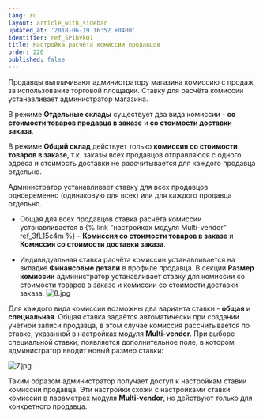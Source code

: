 ```yaml
---
lang: ru
layout: article_with_sidebar
updated_at: '2018-06-19 16:52 +0400'
identifier: ref_5PibVkQ1
title: Настройка расчёта комиссии продавцов
order: 220
published: false
---
```

Продавцы выплачивают администратору магазина комиссию с продаж за использование торговой площадки. Ставку для расчёта комиссии устанавливает администратор магазина. 

В режиме **Отдельные склады** существует два вида комиссии - **со стоимости товаров продавца в заказе** и **со стоимости доставки заказа**. 

В режиме **Общий склад** действует только **комиссия со стоимости товаров в заказе**, т.к. заказы всех продавцов отправляюся с одного адреса и стоимость доставки не рассчитывается для каждого продавца отдельно. 

Администратор устанавливает ставку для всех продавцов одновременно (одинаковую для всех) или для каждого продавца отдельно.

- Общая для всех продавцов ставка расчёта комиссии устанавливается в {% link "настройках модуля Multi-vendor" ref_3fL15c4m %}  - **Комиссия со стоимости товаров в заказе** и **Комиссия со стоимости доставки заказа**.

- Индивидуальная ставка расчёта комиссии устанавливается на вкладке **Финансовые детали** в профиле продавца. В секции **Размер комиссии** администратор устанавливает ставку для комиссии со стоимости товаров в заказе и комиссии со стоимости доставки заказа.
   ![8.jpg]({{site.baseurl}}/attachments/ref_5PibVkQ1/8.jpg)
   
Для каждого вида комиссии возможны два варианта ставки - **общая** и **специальная**. Общая ставка задаётся автоматически при создании учётной записи продавца, в этом случае комиссия рассчитывается по ставке, указанной в настройках модуля **Multi-vendor**. При выборе специальной ставки, появляется дополнительное поле, в котором администратор вводит новый размер ставки:

   ![7.jpg]({{site.baseurl}}/attachments/ref_5PibVkQ1/7.jpg)

Таким образом администратор получает доступ к настройкам ставки комиссии продавца. Эти настройки схожи с настройками ставки комиссии в параметрах модуля **Multi-vendor**, но действуют только для конкретного продавца.